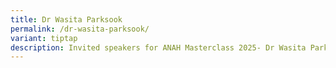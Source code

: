 ```yaml
---
title: Dr Wasita Parksook
permalink: /dr-wasita-parksook/
variant: tiptap
description: Invited speakers for ANAH Masterclass 2025- Dr Wasita Parksook
---
```

